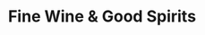 ---
title: "Fine Wine & Good Spirits"
url: /homestead/fine-wine-und-good-spirits/
shop: Spirituosen
---